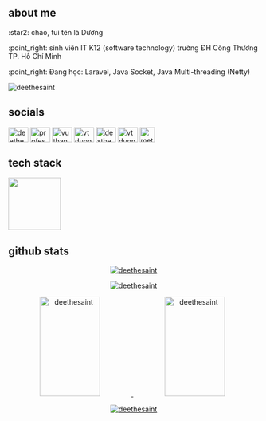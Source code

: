 ## about me
<p>:star2: chào, tui tên là Dương</p>
<p>:point_right: sinh viên IT K12 (software technology) trường ĐH Công Thương TP. Hồ Chí Minh</p>
<p>:point_right: Đang học: Laravel, Java Socket, Java Multi-threading (Netty)</p>
<p align="left"> <img src="https://komarev.com/ghpvc/?username=deethesaint&label=Profile%20views&color=0e75b6&style=flat" alt="deethesaint" /> </p>

## socials
<p align="left">
<a href="https://dev.to/deethesaint" target="blank"><img align="center" src="https://raw.githubusercontent.com/rahuldkjain/github-profile-readme-generator/master/src/images/icons/Social/devto.svg" alt="deethesaint" height="30" width="40" /></a>
<a href="https://stackoverflow.com/users/18998302/professor-d" target="blank"><img align="center" src="https://raw.githubusercontent.com/rahuldkjain/github-profile-readme-generator/master/src/images/icons/Social/stack-overflow.svg" alt="professor-d" height="30" width="40" /></a>
<a href="https://fb.com/vuthanhdu0ng" target="blank"><img align="center" src="https://raw.githubusercontent.com/rahuldkjain/github-profile-readme-generator/master/src/images/icons/Social/facebook.svg" alt="vuthanhdu0ng" height="30" width="40" /></a>
<a href="https://www.hackerrank.com/vtduong0912" target="blank"><img align="center" src="https://raw.githubusercontent.com/rahuldkjain/github-profile-readme-generator/master/src/images/icons/Social/hackerrank.svg" alt="vtduong0912" height="30" width="40" /></a>
<a href="https://www.leetcode.com/dexthenext" target="blank"><img align="center" src="https://raw.githubusercontent.com/rahuldkjain/github-profile-readme-generator/master/src/images/icons/Social/leet-code.svg" alt="dexthenext" height="30" width="40" /></a>
<a href="https://discord.gg/5KbZktwZqy" target="blank"><img align="center" src="https://raw.githubusercontent.com/rahuldkjain/github-profile-readme-generator/master/src/images/icons/Social/discord.svg" alt="vtduong" height="30" width="40" /></a>
<a href="https://steamcommunity.com/profiles/76561199560297622/" target="blank"><img align="center" src="https://upload.wikimedia.org/wikipedia/commons/thumb/8/83/Steam_icon_logo.svg/512px-Steam_icon_logo.svg.png" alt="methamphetamine" height="30" width="30" /></a>
</p>

## tech stack

<p align="left">
  <img src="https://skillicons.dev/icons?i=c,cs,dotnet,go,py,java,cpp,php,js,html,css,sass,laravel,less,heroku,firebase,mongodb,sqlite,mysql,jquery,nextjs,symfony,postgres,react,tailwind,bootstrap,notion,ps,figma,git,vscode,androidstudio,flutter,eclipse" height="105px">
</p>

## github stats

<p align="center">
  <a href="https://github.com/deethesaint">
    <img src="https://github-readme-streak-stats.herokuapp.com/?user=deethesaint&theme=react&hide_border=true" alt="deethesaint"/>
  </a>
</p>
<p align="center">
  <a href="https://github.com/deethesaint">
    <img src="http://github-profile-summary-cards.vercel.app/api/cards/profile-details?username=deethesaint&theme=react&" alt="deethesaint"/>
  </a>
</p>
<div width="100%" align="center" style="display:inline">
  <a href="https://github.com/deethesaint">
    <img alt="deethesaint" src="https://denvercoder1-github-readme-stats.vercel.app/api?username=deethesaint&show_icons=true&count_private=true&theme=react&hide_border=true" width="49%" height="200px"/>
  </a>
  <a href="https://github.com/deethesaint">
    <img alt="deethesaint" src="https://denvercoder1-github-readme-stats.vercel.app/api/top-langs/?username=deethesaint&langs_count=8&layout=compact&theme=react&hide_border=true" width="49%" height="200px"/>
  </a>
</div>
<br/>
<p align="center">
  <a href="https://github.com/deethesaint">
    <img src="https://github-readme-stats.vercel.app/api/wakatime?username=deethesaint&theme=react" alt="deethesaint">
  </a>
</p>
